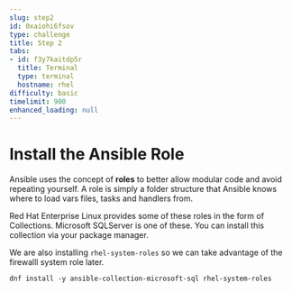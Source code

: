 ```yaml
---
slug: step2
id: 0xaiohi6fsov
type: challenge
title: Step 2
tabs:
- id: f3y7kaitdp5r
  title: Terminal
  type: terminal
  hostname: rhel
difficulty: basic
timelimit: 900
enhanced_loading: null
---
```

# Install the Ansible Role

Ansible uses the concept of **roles** to better allow modular code and avoid repeating yourself. A role is simply a folder structure that Ansible knows where to load vars files, tasks and handlers from.

Red Hat Enterprise Linux provides some of these roles in the form of Collections.  Microsoft SQLServer is one of these. You can install this collection via your package manager.

We are also installing `rhel-system-roles` so we can take advantage of the firewalll system role later.

```
dnf install -y ansible-collection-microsoft-sql rhel-system-roles
```

